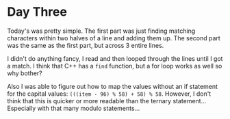 # Day Three

Today's was pretty simple. The first part was just finding matching characters within two halves of a line and adding them up. The second part was the same as the first part, but across 3 entire lines.

I didn't do anything fancy, I read and then looped through the lines until I got a match. I think that C++ has a `find` function, but a for loop works as well so why bother?

Also I was able to figure out how to map the values without an if statement for the capital values: `(((item - 96) % 58) + 58) % 58`. However, I don't think that this is quicker or more readable than the ternary statement... Especially with that many modulo statements...
